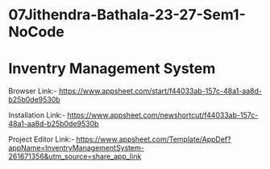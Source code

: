 # 07Jithendra-Bathala-23-27-Sem1-NoCode
# Inventry Management System

Browser Link:- https://www.appsheet.com/start/f44033ab-157c-48a1-aa8d-b25b0de9530b

Installation Link:- https://www.appsheet.com/newshortcut/f44033ab-157c-48a1-aa8d-b25b0de9530b

Project Editor Link:- https://www.appsheet.com/Template/AppDef?appName=InventryManagementSystem-261671356&utm_source=share_app_link
